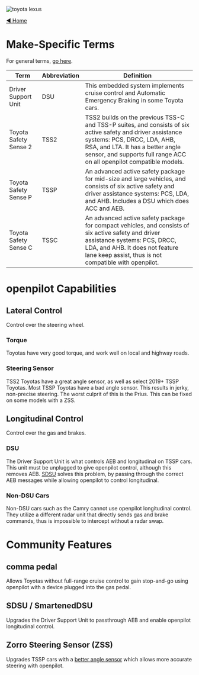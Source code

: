 ![toyota lexus](https://user-images.githubusercontent.com/37757984/81997758-90689f80-9605-11ea-98c5-cbdf92f49e30.jpeg)

[◄ Home](https://github.com/commaai/openpilot/wiki)

# Make-Specific Terms

For general terms, [go here](https://github.com/commaai/openpilot/wiki/General-Terms).

Term | Abbreviation | Definition
--- | --- | ---
Driver Support Unit | DSU | This embedded system implements cruise control and Automatic Emergency Braking in some Toyota cars.
Toyota Safety Sense 2 | TSS2 | TSS2 builds on the previous TSS-C and TSS-P suites, and consists of six active safety and driver assistance systems: PCS, DRCC, LDA, AHB, RSA, and LTA. It has a better angle sensor, and supports full range ACC on all openpilot compatible models.
Toyota Safety Sense P | TSSP | An advanced active safety package for mid-size and large vehicles, and consists of six active safety and driver assistance systems: PCS, LDA, and AHB. Includes a DSU which does ACC and AEB.
Toyota Safety Sense C | TSSC | An advanced active safety package for compact vehicles, and consists of six active safety and driver assistance systems: PCS, DRCC, LDA, and AHB. It does not feature lane keep assist, thus is not compatible with openpilot.

# openpilot Capabilities

## Lateral Control

Control over the steering wheel.

### Torque

Toyotas have very good torque, and work well on local and highway roads.

### Steering Sensor

TSS2 Toyotas have a great angle sensor, as well as select 2019+ TSSP Toyotas.
Most TSSP Toyotas have a bad angle sensor. This results in jerky, non-precise steering. The worst culprit of this is the Prius. This can be fixed on some models with a ZSS.

## Longitudinal Control

Control over the gas and brakes.

### DSU

The Driver Support Unit is what controls AEB and longitudinal on TSSP cars. This unit must be unplugged to give openpilot control, although this removes AEB.  [SDSU](https://github.com/wocsor/panda/tree/smart_dsu) solves this problem, by passing through the correct AEB messages while allowing openpilot to control longitudinal.

### Non-DSU Cars

Non-DSU cars such as the Camry cannot use openpilot longitudinal control. They utilize a different radar unit that directly sends gas and brake commands, thus is impossible to intercept without a radar swap.

# Community Features

## comma pedal

Allows Toyotas without full-range cruise control to gain stop-and-go using openpilot with a device plugged into the gas pedal.

## SDSU / SmartenedDSU

Upgrades the Driver Support Unit to passthrough AEB and enable openpilot longitudinal control.

## Zorro Steering Sensor (ZSS)

Upgrades TSSP cars with a [better angle sensor](https://github.com/zorrobyte/betterToyotaAngleSensorForOP) which allows more accurate steering with openpilot.